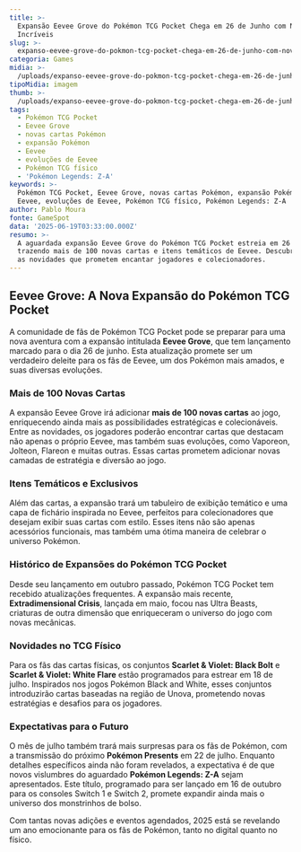 ```yaml
---
title: >-
  Expansão Eevee Grove do Pokémon TCG Pocket Chega em 26 de Junho com Novidades
  Incríveis
slug: >-
  expanso-eevee-grove-do-pokmon-tcg-pocket-chega-em-26-de-junho-com-novidades-incrveis
categoria: Games
midia: >-
  /uploads/expanso-eevee-grove-do-pokmon-tcg-pocket-chega-em-26-de-junho-com-novidades-incrveis-thumb.jpg
tipoMidia: imagem
thumb: >-
  /uploads/expanso-eevee-grove-do-pokmon-tcg-pocket-chega-em-26-de-junho-com-novidades-incrveis-thumb.jpg
tags:
  - Pokémon TCG Pocket
  - Eevee Grove
  - novas cartas Pokémon
  - expansão Pokémon
  - Eevee
  - evoluções de Eevee
  - Pokémon TCG físico
  - 'Pokémon Legends: Z-A'
keywords: >-
  Pokémon TCG Pocket, Eevee Grove, novas cartas Pokémon, expansão Pokémon,
  Eevee, evoluções de Eevee, Pokémon TCG físico, Pokémon Legends: Z-A
author: Pablo Moura
fonte: GameSpot
data: '2025-06-19T03:33:00.000Z'
resumo: >-
  A aguardada expansão Eevee Grove do Pokémon TCG Pocket estreia em 26 de junho,
  trazendo mais de 100 novas cartas e itens temáticos de Eevee. Descubra todas
  as novidades que prometem encantar jogadores e colecionadores.
---
```


## Eevee Grove: A Nova Expansão do Pokémon TCG Pocket

A comunidade de fãs de Pokémon TCG Pocket pode se preparar para uma nova aventura com a expansão intitulada **Eevee Grove**, que tem lançamento marcado para o dia 26 de junho. Esta atualização promete ser um verdadeiro deleite para os fãs de Eevee, um dos Pokémon mais amados, e suas diversas evoluções. 

### Mais de 100 Novas Cartas

A expansão Eevee Grove irá adicionar **mais de 100 novas cartas** ao jogo, enriquecendo ainda mais as possibilidades estratégicas e colecionáveis. Entre as novidades, os jogadores poderão encontrar cartas que destacam não apenas o próprio Eevee, mas também suas evoluções, como Vaporeon, Jolteon, Flareon e muitas outras. Essas cartas prometem adicionar novas camadas de estratégia e diversão ao jogo.

### Itens Temáticos e Exclusivos

Além das cartas, a expansão trará um tabuleiro de exibição temático e uma capa de fichário inspirada no Eevee, perfeitos para colecionadores que desejam exibir suas cartas com estilo. Esses itens não são apenas acessórios funcionais, mas também uma ótima maneira de celebrar o universo Pokémon.

### Histórico de Expansões do Pokémon TCG Pocket

Desde seu lançamento em outubro passado, Pokémon TCG Pocket tem recebido atualizações frequentes. A expansão mais recente, **Extradimensional Crisis**, lançada em maio, focou nas Ultra Beasts, criaturas de outra dimensão que enriqueceram o universo do jogo com novas mecânicas.

### Novidades no TCG Físico

Para os fãs das cartas físicas, os conjuntos **Scarlet & Violet: Black Bolt** e **Scarlet & Violet: White Flare** estão programados para estrear em 18 de julho. Inspirados nos jogos Pokémon Black and White, esses conjuntos introduzirão cartas baseadas na região de Unova, prometendo novas estratégias e desafios para os jogadores.

### Expectativas para o Futuro

O mês de julho também trará mais surpresas para os fãs de Pokémon, com a transmissão do próximo **Pokémon Presents** em 22 de julho. Enquanto detalhes específicos ainda não foram revelados, a expectativa é de que novos vislumbres do aguardado **Pokémon Legends: Z-A** sejam apresentados. Este título, programado para ser lançado em 16 de outubro para os consoles Switch 1 e Switch 2, promete expandir ainda mais o universo dos monstrinhos de bolso.

Com tantas novas adições e eventos agendados, 2025 está se revelando um ano emocionante para os fãs de Pokémon, tanto no digital quanto no físico.
